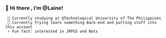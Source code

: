 ### 👋 Hi  there , I’m @Laine!
     🔭 Currently studying at @Technological University of The Philippines
     🌱 Currently Trying learn something Back-end and putting stuff into this account
     ⚡ Fun fact: interested in JRPGS and Bots
